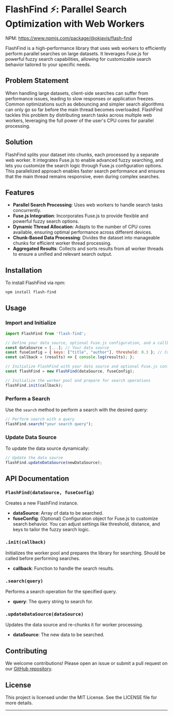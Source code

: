 # FlashFind ⚡: Parallel Search Optimization with Web Workers 

NPM: https://www.npmjs.com/package/@okjavis/flash-find

FlashFind is a high-performance library that uses web workers to efficiently perform parallel searches on large datasets. It leverages Fuse.js for powerful fuzzy search capabilities, allowing for customizable search behavior tailored to your specific needs.

## Problem Statement

When handling large datasets, client-side searches can suffer from performance issues, leading to slow responses or application freezes. Common optimizations such as debouncing and simpler search algorithms can only go so far before the main thread becomes overloaded. FlashFind tackles this problem by distributing search tasks across multiple web workers, leveraging the full power of the user's CPU cores for parallel processing.

## Solution

FlashFind splits your dataset into chunks, each processed by a separate web worker. It integrates Fuse.js to enable advanced fuzzy searching, and lets you customize the search logic through Fuse.js configuration options. This parallelized approach enables faster search performance and ensures that the main thread remains responsive, even during complex searches.

## Features

- **Parallel Search Processing**: Uses web workers to handle search tasks concurrently.
- **Fuse.js Integration**: Incorporates Fuse.js to provide flexible and powerful fuzzy search options.
- **Dynamic Thread Allocation**: Adapts to the number of CPU cores available, ensuring optimal performance across different devices.
- **Chunk-Based Data Processing**: Divides the dataset into manageable chunks for efficient worker thread processing.
- **Aggregated Results**: Collects and sorts results from all worker threads to ensure a unified and relevant search output.

## Installation

To install FlashFind via npm:

```bash
npm install flash-find
```

## Usage

### Import and Initialize

```javascript
import FlashFind from 'flash-find';

// Define your data source, optional Fuse.js configuration, and a callback function to handle search results
const dataSource = [...]; // Your data source
const fuseConfig = { keys: ["title", "author"], threshold: 0.3 }; // Custom Fuse.js configuration
const callback = (results) => { console.log(results); };

// Initialize FlashFind with your data source and optional Fuse.js configuration
const flashFind = new FlashFind(dataSource, fuseConfig);

// Initialize the worker pool and prepare for search operations
flashFind.init(callback);
```

### Perform a Search

Use the `search` method to perform a search with the desired query:

```javascript
// Perform search with a query
flashFind.search("your search query");
```

### Update Data Source

To update the data source dynamically:

```javascript
// Update the data source
flashFind.updateDataSource(newDataSource);
```

## API Documentation

### `FlashFind(dataSource, fuseConfig)`

Creates a new FlashFind instance.

- **dataSource**: Array of data to be searched.
- **fuseConfig**: (Optional) Configuration object for Fuse.js to customize search behavior. You can adjust settings like threshold, distance, and keys to tailor the fuzzy search logic.

### `.init(callback)`

Initializes the worker pool and prepares the library for searching. Should be called before performing searches.

- **callback**: Function to handle the search results.

### `.search(query)`

Performs a search operation for the specified query.

- **query**: The query string to search for.

### `.updateDataSource(dataSource)`

Updates the data source and re-chunks it for worker processing.

- **dataSource**: The new data to be searched.

## Contributing

We welcome contributions! Please open an issue or submit a pull request on our [GitHub repository](https://github.com/your-repo-link).

## License

This project is licensed under the MIT License. See the LICENSE file for more details.

---

